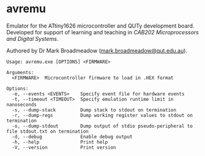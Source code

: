# avremu

Emulator for the ATtiny1626 microcontroller and QUTy development board. Developed for support of learning and teaching in *CAB202 Microprocessors and Digital Systems*.

Authored by Dr Mark Broadmeadow (mark.broadmeadow@qut.edu.au).

```
Usage: avremu.exe [OPTIONS] <FIRMWARE>

Arguments:
  <FIRMWARE>  Microcontroller firmware to load in .HEX format

Options:
  -e, --events <EVENTS>    Specify event file for hardware events
  -t, --timeout <TIMEOUT>  Specify emulation runtime limit in nanoseconds
  -s, --dump-stack         Dump stack to stdout on termination
  -r, --dump-regs          Dump working register values to stdout on termination
  -o, --dump-stdout        Dump output of stdio pseudo-peripheral to file stdout.txt on termination
  -d, --debug              Enable debug output
  -h, --help               Print help
  -V, --version            Print version
  ```